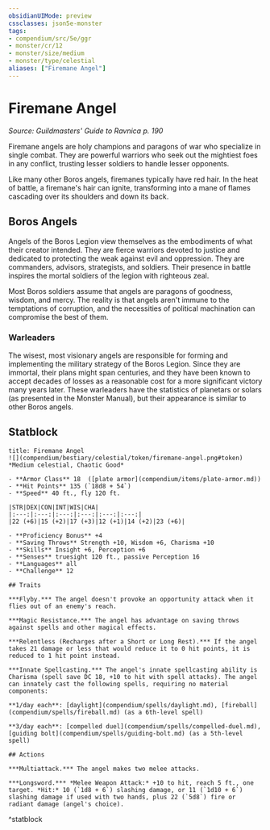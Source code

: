 ```yaml
---
obsidianUIMode: preview
cssclasses: json5e-monster
tags:
- compendium/src/5e/ggr
- monster/cr/12
- monster/size/medium
- monster/type/celestial
aliases: ["Firemane Angel"]
---
```

# Firemane Angel
*Source: Guildmasters' Guide to Ravnica p. 190*  

Firemane angels are holy champions and paragons of war who specialize in single combat. They are powerful warriors who seek out the mightiest foes in any conflict, trusting lesser soldiers to handle lesser opponents.

Like many other Boros angels, firemanes typically have red hair. In the heat of battle, a firemane's hair can ignite, transforming into a mane of flames cascading over its shoulders and down its back.

## Boros Angels

Angels of the Boros Legion view themselves as the embodiments of what their creator intended. They are fierce warriors devoted to justice and dedicated to protecting the weak against evil and oppression. They are commanders, advisors, strategists, and soldiers. Their presence in battle inspires the mortal soldiers of the legion with righteous zeal.

Most Boros soldiers assume that angels are paragons of goodness, wisdom, and mercy. The reality is that angels aren't immune to the temptations of corruption, and the necessities of political machination can compromise the best of them.

### Warleaders

The wisest, most visionary angels are responsible for forming and implementing the military strategy of the Boros Legion. Since they are immortal, their plans might span centuries, and they have been known to accept decades of losses as a reasonable cost for a more significant victory many years later. These warleaders have the statistics of planetars or solars (as presented in the Monster Manual), but their appearance is similar to other Boros angels.

## Statblock

```ad-statblock
title: Firemane Angel
![](compendium/bestiary/celestial/token/firemane-angel.png#token)
*Medium celestial, Chaotic Good*

- **Armor Class** 18  ([plate armor](compendium/items/plate-armor.md))
- **Hit Points** 135 (`18d8 + 54`)
- **Speed** 40 ft., fly 120 ft.

|STR|DEX|CON|INT|WIS|CHA|
|:---:|:---:|:---:|:---:|:---:|:---:|
|22 (+6)|15 (+2)|17 (+3)|12 (+1)|14 (+2)|23 (+6)|

- **Proficiency Bonus** +4
- **Saving Throws** Strength +10, Wisdom +6, Charisma +10
- **Skills** Insight +6, Perception +6
- **Senses** truesight 120 ft., passive Perception 16
- **Languages** all
- **Challenge** 12

## Traits

***Flyby.*** The angel doesn't provoke an opportunity attack when it flies out of an enemy's reach.

***Magic Resistance.*** The angel has advantage on saving throws against spells and other magical effects.

***Relentless (Recharges after a Short or Long Rest).*** If the angel takes 21 damage or less that would reduce it to 0 hit points, it is reduced to 1 hit point instead.

***Innate Spellcasting.*** The angel's innate spellcasting ability is Charisma (spell save DC 18, +10 to hit with spell attacks). The angel can innately cast the following spells, requiring no material components:

**1/day each**: [daylight](compendium/spells/daylight.md), [fireball](compendium/spells/fireball.md) (as a 6th-level spell)

**3/day each**: [compelled duel](compendium/spells/compelled-duel.md), [guiding bolt](compendium/spells/guiding-bolt.md) (as a 5th-level spell)

## Actions

***Multiattack.*** The angel makes two melee attacks.

***Longsword.*** *Melee Weapon Attack:* +10 to hit, reach 5 ft., one target. *Hit:* 10 (`1d8 + 6`) slashing damage, or 11 (`1d10 + 6`) slashing damage if used with two hands, plus 22 (`5d8`) fire or radiant damage (angel's choice).
```
^statblock